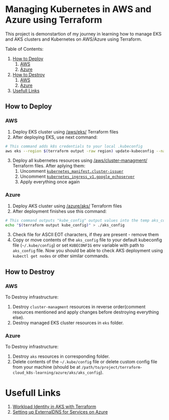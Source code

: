 # Managing Kubernetes in AWS and Azure using Terraform

This project is demonstartion of my journey in learning how to manage EKS and AKS clusters and Kubernetes on AWS/Azure using Terraform.

Table of Contents:
1. [How to Deploy](#how-to-deploy)
    1. [AWS](#aws)
    2. [Azure](#azure)
2. [How to Destroy](#how-to-destroy)
    1. [AWS](#aws-1)
    2. [Azure](#azure-1)
3. [Usefull Links](#usefull-links)

## How to Deploy

### AWS
1. Deploy EKS cluster using [/aws/eks/](/aws/eks/) Terraform files
2. After deploying EKS, use next command:
```bash
# This command adds k8s credentials to your local .kubeconfig
aws eks --region $(terraform output -raw region) update-kubeconfig --name $(terraform output -raw cluster_name)
```
3. Deploy all kubernetes resources using [/aws/cluster-managment/](/aws/cluster-managment/) Terraform files. After aplying them:
    1. Uncomment [`kubernetes_manifest.cluster-issuer`](/aws/cluster-managment/cert-manager_helm.tf#L47)
    2. Uncomment [`kubernetes_ingress_v1.google_echoserver`](/aws/cluster-managment/deployments.tf#L49)
    3. Apply everything once again

### Azure
1. Deploy AKS cluster using [/azure/aks/](/azure/aks/) Terraform files
2. After deployment finishes use this command:
```bash
# This command outputs "kube_config" output values into the temp aks_config file
echo "$(terraform output kube_config)" > ./aks_config
```
3. Check file for ASCII EOT characters, if they are present - remove them
4. Copy or move contents of the `aks_config` file to your default kubeconfig file (`~/.kube/config`) or set `KUBECONFIG` env variable with path to `aks_config` file. Now you should be able to check AKS deployment using `kubectl get nodes` or other similar commands.

## How to Destroy

### AWS
To Destroy infrastructure:
1. Destroy `cluster-managment` resources in reverse order(comment resources mentioned and apply changes before destroying everything else).
2. Destroy managed EKS cluster resources in `eks` folder.

### Azure

To Destroy infrastructure:
1. Destroy `aks` resources in corresponding folder.
2. Delete contents of the `~/.kube/config` file or delete custom config file from your machine (should be at `/path/to/project/terraform-cloud_k8s-learning/azure/aks/aks_config`).


# Usefull Links

1. [Workload Identity in AKS with Terraform](https://surajblog.medium.com/workload-identity-in-aks-with-terraform-9d6866b2bfa2)
2. [Setting up ExternalDNS for Services on Azure](https://kubernetes-sigs.github.io/external-dns/v0.14.2/tutorials/azure/#assign-a-role-to-the-managed-identity)